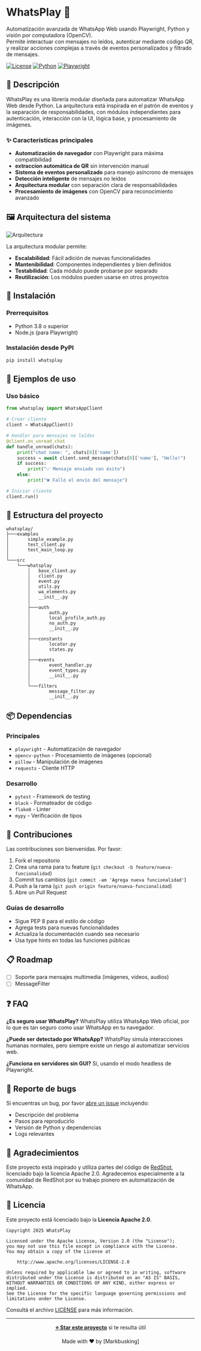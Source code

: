 # WhatsPlay 🚀

Automatización avanzada de WhatsApp Web usando Playwright, Python y visión por computadora (OpenCV).  
Permite interactuar con mensajes no leídos, autenticar mediante código QR, y realizar acciones complejas a través de eventos personalizados y filtrado de mensajes.

[![License](https://img.shields.io/badge/License-Apache%202.0-blue.svg)](https://opensource.org/licenses/Apache-2.0)
[![Python](https://img.shields.io/badge/python-3.8+-blue.svg)](https://www.python.org/downloads/)
[![Playwright](https://img.shields.io/badge/playwright-latest-green.svg)](https://playwright.dev/)

## 🧠 Descripción

WhatsPlay es una librería modular diseñada para automatizar WhatsApp Web desde Python. La arquitectura está inspirada en el patrón de eventos y la separación de responsabilidades, con módulos independientes para autenticación, interacción con la UI, lógica base, y procesamiento de imágenes.

### ✨ Características principales

- **Automatización de navegador** con Playwright para máxima compatibilidad
- **extraccion automática de QR** sin intervención manual
- **Sistema de eventos personalizado** para manejo asíncrono de mensajes
- **Detección inteligente** de mensajes no leídos
- **Arquitectura modular** con separación clara de responsabilidades
- **Procesamiento de imágenes** con OpenCV para reconocimiento avanzado

## 🖼️ Arquitectura del sistema

![Arquitectura](Editor%20_%20Mermaid%20Chart-2025-06-03-140923.png)

La arquitectura modular permite:
- **Escalabilidad**: Fácil adición de nuevas funcionalidades
- **Mantenibilidad**: Componentes independientes y bien definidos  
- **Testabilidad**: Cada módulo puede probarse por separado
- **Reutilización**: Los módulos pueden usarse en otros proyectos

## 🚀 Instalación

### Prerrequisitos

- Python 3.8 o superior
- Node.js (para Playwright)

### Instalación desde PyPI 

```bash
pip install whatsplay
```

## 🧪 Ejemplos de uso

### Uso básico

```python
from whatsplay import WhatsAppClient

# Crear cliente
client = WhatsAppClient()

# Handler para mensajes no leídos
@client.on_unread_chat
def handle_unread(chats):
    print("chat name: ", chats[0]['name'])
    success = await client.send_message(chats[0]['name'], "Hello!")
    if success:
        print("✅ Mensaje enviado con éxito")
    else:
        print("❌ Falló el envío del mensaje")

# Iniciar cliente
client.run()
```

## 📁 Estructura del proyecto

```
whatsplay/
├───examples
│       simple_example.py
│       test_client.py
│       test_main_loop.py
│       
└───src
    └───whatsplay
        │   base_client.py
        │   client.py
        │   event.py
        │   utils.py
        │   wa_elements.py
        │   __init__.py
        │
        ├───auth
        │       auth.py
        │       local_profile_auth.py
        │       no_auth.py
        │       __init__.py
        │
        ├───constants
        │       locator.py
        │       states.py
        │
        ├───events
        │       event_handler.py
        │       event_types.py
        │       __init__.py
        │
        └───filters
                message_filter.py
                __init__.py
```

## 📦 Dependencias

### Principales
- `playwright` - Automatización de navegador
- `opencv-python` - Procesamiento de imágenes (opcional)
- `pillow` - Manipulación de imágenes
- `requests` - Cliente HTTP

### Desarrollo
- `pytest` - Framework de testing
- `black` - Formateador de código
- `flake8` - Linter
- `mypy` - Verificación de tipos


## 🤝 Contribuciones

Las contribuciones son bienvenidas. Por favor:

1. Fork el repositorio
2. Crea una rama para tu feature (`git checkout -b feature/nueva-funcionalidad`)
3. Commit tus cambios (`git commit -am 'Agrega nueva funcionalidad'`)
4. Push a la rama (`git push origin feature/nueva-funcionalidad`)
5. Abre un Pull Request

### Guías de desarrollo

- Sigue PEP 8 para el estilo de código
- Agrega tests para nuevas funcionalidades
- Actualiza la documentación cuando sea necesario
- Usa type hints en todas las funciones públicas

## 📋 Roadmap

- [ ] Soporte para mensajes multimedia (imágenes, videos, audios)
- [ ] MessageFilter

## ❓ FAQ

**¿Es seguro usar WhatsPlay?**
WhatsPlay utiliza WhatsApp Web oficial, por lo que es tan seguro como usar WhatsApp en tu navegador.

**¿Puede ser detectado por WhatsApp?**
WhatsPlay simula interacciones humanas normales, pero siempre existe un riesgo al automatizar servicios web.

**¿Funciona en servidores sin GUI?**
Sí, usando el modo headless de Playwright.

## 🐛 Reporte de bugs

Si encuentras un bug, por favor [abre un issue](https://github.com/markbus-ai/whatsplay/issues) incluyendo:

- Descripción del problema
- Pasos para reproducirlo
- Versión de Python y dependencias
- Logs relevantes

## 🤝 Agradecimientos

Este proyecto está inspirado y utiliza partes del código de [RedShot](https://github.com/akrentz6/RedShot), licenciado bajo la licencia Apache 2.0. Agradecemos especialmente a la comunidad de RedShot por su trabajo pionero en automatización de WhatsApp.

## 📄 Licencia

Este proyecto está licenciado bajo la **Licencia Apache 2.0**.

```
Copyright 2025 WhatsPlay

Licensed under the Apache License, Version 2.0 (the "License");
you may not use this file except in compliance with the License.
You may obtain a copy of the License at

    http://www.apache.org/licenses/LICENSE-2.0

Unless required by applicable law or agreed to in writing, software
distributed under the License is distributed on an "AS IS" BASIS,
WITHOUT WARRANTIES OR CONDITIONS OF ANY KIND, either express or implied.
See the License for the specific language governing permissions and
limitations under the License.
```

Consultá el archivo [LICENSE](./LICENSE) para más información.

---

<div align="center">

**[⭐ Star este proyecto](https://github.com/markbus-ai/whatsplay)** si te resulta útil

Made with ❤️ by [Markbusking]

</div>